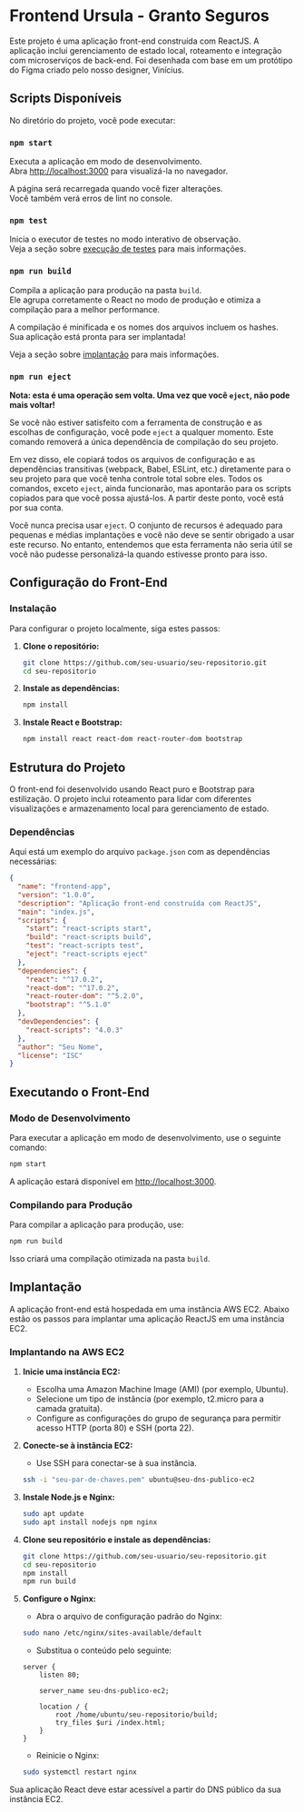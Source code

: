 # Frontend Ursula - Granto Seguros

Este projeto é uma aplicação front-end construída com ReactJS. A aplicação inclui gerenciamento de estado local, roteamento e integração com microserviços de back-end. Foi desenhada com base em um protótipo do Figma criado pelo nosso designer, Vinícius.

## Scripts Disponíveis

No diretório do projeto, você pode executar:

### `npm start`

Executa a aplicação em modo de desenvolvimento.\
Abra [http://localhost:3000](http://localhost:3000) para visualizá-la no navegador.

A página será recarregada quando você fizer alterações.\
Você também verá erros de lint no console.

### `npm test`

Inicia o executor de testes no modo interativo de observação.\
Veja a seção sobre [execução de testes](https://facebook.github.io/create-react-app/docs/running-tests) para mais informações.

### `npm run build`

Compila a aplicação para produção na pasta `build`.\
Ele agrupa corretamente o React no modo de produção e otimiza a compilação para a melhor performance.

A compilação é minificada e os nomes dos arquivos incluem os hashes.\
Sua aplicação está pronta para ser implantada!

Veja a seção sobre [implantação](https://facebook.github.io/create-react-app/docs/deployment) para mais informações.

### `npm run eject`

**Nota: esta é uma operação sem volta. Uma vez que você `eject`, não pode mais voltar!**

Se você não estiver satisfeito com a ferramenta de construção e as escolhas de configuração, você pode `eject` a qualquer momento. Este comando removerá a única dependência de compilação do seu projeto.

Em vez disso, ele copiará todos os arquivos de configuração e as dependências transitivas (webpack, Babel, ESLint, etc.) diretamente para o seu projeto para que você tenha controle total sobre eles. Todos os comandos, exceto `eject`, ainda funcionarão, mas apontarão para os scripts copiados para que você possa ajustá-los. A partir deste ponto, você está por sua conta.

Você nunca precisa usar `eject`. O conjunto de recursos é adequado para pequenas e médias implantações e você não deve se sentir obrigado a usar este recurso. No entanto, entendemos que esta ferramenta não seria útil se você não pudesse personalizá-la quando estivesse pronto para isso.

## Configuração do Front-End

### Instalação

Para configurar o projeto localmente, siga estes passos:

1. **Clone o repositório:**

    ```bash
    git clone https://github.com/seu-usuario/seu-repositorio.git
    cd seu-repositorio
    ```

2. **Instale as dependências:**

    ```bash
    npm install
    ```

3. **Instale React e Bootstrap:**

    ```bash
    npm install react react-dom react-router-dom bootstrap
    ```

## Estrutura do Projeto

O front-end foi desenvolvido usando React puro e Bootstrap para estilização. O projeto inclui roteamento para lidar com diferentes visualizações e armazenamento local para gerenciamento de estado.

### Dependências

Aqui está um exemplo do arquivo `package.json` com as dependências necessárias:

```json
{
  "name": "frontend-app",
  "version": "1.0.0",
  "description": "Aplicação front-end construída com ReactJS",
  "main": "index.js",
  "scripts": {
    "start": "react-scripts start",
    "build": "react-scripts build",
    "test": "react-scripts test",
    "eject": "react-scripts eject"
  },
  "dependencies": {
    "react": "^17.0.2",
    "react-dom": "^17.0.2",
    "react-router-dom": "^5.2.0",
    "bootstrap": "^5.1.0"
  },
  "devDependencies": {
    "react-scripts": "4.0.3"
  },
  "author": "Seu Nome",
  "license": "ISC"
}
```

## Executando o Front-End

### Modo de Desenvolvimento

Para executar a aplicação em modo de desenvolvimento, use o seguinte comando:

```bash
npm start
```

A aplicação estará disponível em [http://localhost:3000](http://localhost:3000).

### Compilando para Produção

Para compilar a aplicação para produção, use:

```bash
npm run build
```

Isso criará uma compilação otimizada na pasta `build`.

## Implantação

A aplicação front-end está hospedada em uma instância AWS EC2. Abaixo estão os passos para implantar uma aplicação ReactJS em uma instância EC2.

### Implantando na AWS EC2

1. **Inicie uma instância EC2:**
    - Escolha uma Amazon Machine Image (AMI) (por exemplo, Ubuntu).
    - Selecione um tipo de instância (por exemplo, t2.micro para a camada gratuita).
    - Configure as configurações do grupo de segurança para permitir acesso HTTP (porta 80) e SSH (porta 22).

2. **Conecte-se à instância EC2:**
    - Use SSH para conectar-se à sua instância.

    ```bash
    ssh -i "seu-par-de-chaves.pem" ubuntu@seu-dns-publico-ec2
    ```

3. **Instale Node.js e Nginx:**

    ```bash
    sudo apt update
    sudo apt install nodejs npm nginx
    ```

4. **Clone seu repositório e instale as dependências:**

    ```bash
    git clone https://github.com/seu-usuario/seu-repositorio.git
    cd seu-repositorio
    npm install
    npm run build
    ```

5. **Configure o Nginx:**
    - Abra o arquivo de configuração padrão do Nginx:

    ```bash
    sudo nano /etc/nginx/sites-available/default
    ```

    - Substitua o conteúdo pelo seguinte:

    ```nginx
    server {
        listen 80;

        server_name seu-dns-publico-ec2;

        location / {
            root /home/ubuntu/seu-repositorio/build;
            try_files $uri /index.html;
        }
    }
    ```

    - Reinicie o Nginx:

    ```bash
    sudo systemctl restart nginx
    ```

Sua aplicação React deve estar acessível a partir do DNS público da sua instância EC2.
